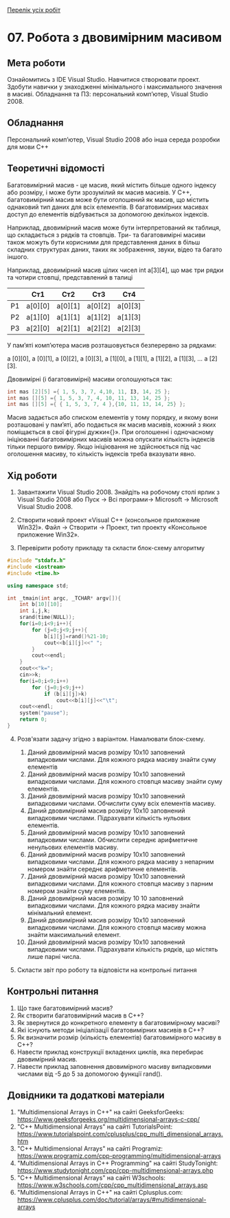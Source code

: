 [Перелік усіх робіт](README.md)

# 07. Робота з двовимірним масивом


## Мета роботи 

Ознайомитись з IDE Visual Studio. Навчитися створювати проект. Здобути навички у знаходженнi мінімального і максимального значення в масиві.
Обладнання та ПЗ: персональний комп’ютер, Visual Studio 2008.

## Обладнання

Персональний комп’ютер, Visual Studio 2008 або інша середа розробки для мови C++

## Теоретичні відомості

Багатовимірний масив - це масив, який містить більше одного індексу або розміру, і може бути зрозумілий як масив масивів. У C++, багатовимірний масив може бути оголошений як масив, що містить однаковий тип даних для всіх елементів. В багатовимірних масивах доступ до елементів відбувається за допомогою декількох індексів.

Наприклад, двовимірний масив може бути інтерпретований як таблиця, що складається з рядків та стовпців. Три- та багатовимірні масиви також можуть бути корисними для представлення даних в більш складних структурах даних, таких як зображення, звуки, відео та багато іншого.

Наприклад, двовимірний масив цілих чисел int а[3][4], що має три рядки та чотири стовпці, представлений в талиці

||Ст1|Ст2|Ст3|Ст4|
|--|--|--|--|--|
|Р1|а[0][0]|а[0][1]|а[0][2]|а[0][3]|
|Р2|а[1][0]|а[1][1]|а[1][2]|а[1][3]|
|Р3|а[2][0]|а[2][1]|а[2][2]|а[2][З]|

У пам’яті комп’ютера масив розташовується безперервно за рядками:

а [0][0], а [0][1], а [0][2], а [0][3], а [1][0], а [1][1], а [1][2], а [1][3], … а [2][3].

Двовимірні (і багатовимірні) масиви оголошуються так:

```cpp
int mas [2][5] ={ 1, 5, 3, 7, 4,10, 11, ІЗ, 14, 25 };
int mas [][5] ={ 1, 5, 3, 7, 4, 10, 11, 13, 14, 25 };
int mas [][5] ={ { 1, 5, 3, 7, 4 },{10, 11, 13, 14, 25} };
```


Масив задається або списком елементів у тому порядку, и якому вони розташовані у пам’яті, або подається як масив масивів, кожний з яких поміщається в свої фігурні дужки«{}». При оголошенні і одночасному ініціюванні багатовимірних масивів можна опускати кількість індексів тільки першого виміру. Якщо ініціювання не здійснюється під час оголошення масиву, то кількість індексів треба вказувати явно. 

## Хід роботи

1. Завантажити Visual Studio 2008. Знайдіть на робочому столі ярлик з Visual Studio 2008 або Пуск → Всі програми→ Microsoft → Microsoft Visual Studio 2008.

2. Створити новий проект «Visual C++ (консольное приложение Win32)». Файл → Cтворити → Проект, тип проекту «Консольное приложение Win32».

3. Перевірити роботу прикладу та скласти блок-схему алгоритму
```cpp
#include "stdafx.h"
#include <iostream>
#include <time.h>

using namespace std;

int _tmain(int argc, _TCHAR* argv[]){
	int b[10][10];
	int i,j,k;
	srand(time(NULL));
	for(i=0;i<9;i++){
		for (j=0;j<9;j++){
			b[i][j]=rand()%21-10;
			cout<<b[i][j]<<" ";
		}
		cout<<endl;
	}
	cout<<"k=";
	cin>>k;
	for(i=0;i<9;i++)
		for (j=0;j<9;j++)
			if (b[i][j]>k) 
				cout<<b[i][j]<<"\t";
	cout<<endl;
	system("pause");
	return 0;
}
```

4. Розв'язати задачу згідно з варіантом. Намалювати блок-схему.
	1. Даний двовимірний масив розміру 10x10 заповнений випадковими числами. Для кожного рядка масиву знайти суму елементів
	2. Даний двовимірний масив розміру 10x10 заповнений випадковими числами. Для кожного стовпця масиву знайти суму елементів.
	3. Даний двовимірний масив розміру 10x10 заповнений випадковими числами. Обчислити суму всіх елементів масиву.
	4. Даний двовимірний масив розміру 10x10 заповнений випадковими числами. Підрахувати кількість нульових елементів.
	5. Даний двовимірний масив розміру 10x10 заповнений випадковими числами. Обчислити середнє арифметичне ненульових елементів масиву.
	6. Даний двовимірний масив розміру 10x10 заповнений випадковими числами. Для кожного рядка масиву з непарним номером знайти середнє арифметичне елементів.
	7. Даний двовимірний масив розміру 10x10 заповнений випадковими числами. Для кожного стовпця масиву з парним номером знайти суму елементів.
	8. Даний двовимірний масив розміру 10 10 заповнений випадковими числами. Для кожного рядка масиву знайти мінімальний елемент.
	9. Даний двовимірний масив розміру 10x10 заповнений випадковими числами. Для кожного стовпця масиву можна знайти максимальний елемент.
	10. Даний двовимірний масив розміру 10x10 заповнений випадковими числами. Підрахувати кількість рядків, що містять лише парні числа.
    
7. Скласти звіт про роботу та відповісти на контрольні питання

## Контрольні питання

1. Що таке багатовимірний масив?
2. Як створити багатовимірний масив в C++?
3. Як звернутися до конкретного елементу в багатовимірному масиві?
4. Які існують методи ініціалізації багатовимірних масивів в C++?
5. Як визначити розмір (кількість елементів) багатовимірного масиву в C++?
6. Навести приклад конструкції вкладених циклів, яка перебирає двовимірний масив.
7. Навести приклад заповнення двовимірного масиву випадковими числами від -5 до 5 за допомогою функції rand().

## Довідники та додаткові матеріали

1. "Multidimensional Arrays in C++" на сайті GeeksforGeeks: https://www.geeksforgeeks.org/multidimensional-arrays-c-cpp/
2. "C++ Multidimensional Arrays" на сайті TutorialsPoint: https://www.tutorialspoint.com/cplusplus/cpp_multi_dimensional_arrays.htm
3. "C++ Multidimensional Arrays" на сайті Programiz: https://www.programiz.com/cpp-programming/multidimensional-arrays
4. "Multidimensional Arrays in C++ Programming" на сайті StudyTonight: https://www.studytonight.com/cpp/cpp-multidimensional-arrays.php
5. "C++ Multidimensional Arrays" на сайті W3schools: https://www.w3schools.com/cpp/cpp_multidimensional_arrays.asp
6. "Multidimensional Arrays in C++" на сайті Cplusplus.com: https://www.cplusplus.com/doc/tutorial/arrays/#multidimensional-arrays